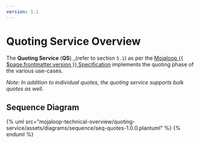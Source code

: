```yaml
---
version: 1.1
---
```


# Quoting Service Overview
The **Quoting Service** (**QS**) _(refer to section `5.1`) as per the [Mojaloop  {{ $page.frontmatter.version }} Specification](/api) implements the quoting phase of the various use-cases.

_Note: In addition to individual quotes, the quoting service supports bulk quotes as well._

## Sequence Diagram

{% uml src="mojaloop-technical-overview/quoting-service/assets/diagrams/sequence/seq-quotes-1.0.0.plantuml" %}
{% enduml %}
